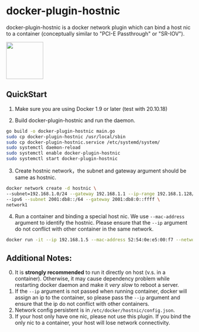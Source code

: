 # docker-plugin-hostnic

docker-plugin-hostnic is a docker network plugin which can bind a host nic to a container (conceptually similar to "PCI-E Passthrough" or "SR-IOV").

<img src="https://www.ipv6ready.org/imgs/IPv6_ready_logo_phase2-8bit.png" width="100" />

## QuickStart

1. Make sure you are using Docker 1.9 or later (test with 20.10.18)

2. Build docker-plugin-hostnic and run the daemon.

```bash
go build -o docker-plugin-hostnic main.go
sudo cp docker-plugin-hostnic /usr/local/sbin
sudo cp docker-plugin-hostnic.service /etc/systemd/system/
sudo systemctl daemon-reload
sudo systemctl enable docker-plugin-hostnic
sudo systemctl start docker-plugin-hostnic
```

3. Create hostnic network，the subnet and gateway argument should be same as hostnic.

```bash
docker network create -d hostnic \
--subnet=192.168.1.0/24 --gateway 192.168.1.1 --ip-range 192.168.1.128/25 \
--ipv6 --subnet 2001:db8::/64 --gateway 2001:db8:0::ffff \
network1
```

4. Run a container and binding a special host nic. We use `--mac-address` argument to identify the hostnic. Please ensure that the `--ip` argument do not conflict with other container in the same network.

```bash
docker run -it --ip 192.168.1.5 --mac-address 52:54:0e:e5:00:f7 --network network1 ubuntu:22.04 bash
```

## Additional Notes:
0. It is **strongly recommended** to run it directly on host (v.s. in a container).
Otherwise, it may cause dependency problem while restarting docker daemon and make it *very slow* to reboot a server.
1. If the `--ip` argument is not passed when running container, docker will assign an ip to the container, so please pass the `--ip` argument and ensure that the ip do not conflict with other containers.
2. Network config persistent is in `/etc/docker/hostnic/config.json`.
3. If your host only have one nic, please not use this plugin. If you bind the only nic to a container, your host will lose network connectivity.
